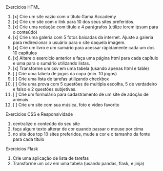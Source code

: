 Exercícios HTML

1. [x] Crie um site vazio com o título Gama Accademy
1. [x] Crie um site com o link para 10 dos seus sites preferidos.
1. [x] Crie uma redação com título e 4 parágrafos (utilize lorem ipsum para o conteúdo)
1. [x] Crie uma galeria com 5 fotos baixadas da internet. Ajuste a galeria para redirecionar o usuário para o site daquela imagem.
1. [x] Crie um livro e um sumário para acessar rápidamente cada um dos 10 capítulos
1. [x] Altere o exercício anterior e faça uma página html para cada capítulo e uma para o sumário utilizando listas.
1. [x] Transforme um csv em uma tabela (usando apenas html e table)
1. [ ] Crie uma tabela de jogos da copa (min. 10 jogos)
1. [ ] Crie uma lista de tarefas utilizando checkbox
1. [ ] Crie uma prova com 5 questões de multipla escolha, 5 de verdadeiro e falso e 2 questões subjetivas.
1. [ ] Crie um formulário para cadastramento de um site de adoção de animais
1. [ ] Crie um site com sua música, foto e vídeo favorito

Exercícios CSS e Responsividade
1. centralize o conteúdo do seu site
1. faça algum texto alterar de cor quando passar o mouse por cima
1. no site dos top 10 sites preferidos, mude a cor e o tamanho da fonte para cada título

Exercícios Flask
1. Crie uma aplicação de lista de tarefas
1. Transforme um csv em uma tabela (usando pandas, flask, e jinja)